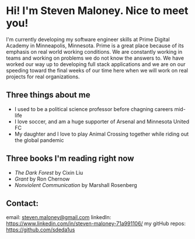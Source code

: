 # Hi! I'm Steven Maloney. Nice to meet you!

I'm currently developing my software engineer skills at Prime Digital Academy in Minneapolis, Minnesota. Prime is a great place because of its emphasis on real world working conditions. We are constantly working in teams and working on problems we do not know the answers to. We have worked our way up to developing full stack applications and we are on our speeding toward the final weeks of our time here when we will work on real projects for real organizations.

## Three things about me
- I used to be a political science professor before chagning careers mid-life
- I love soccer, and am a huge supporter of Arsenal and Minnesota United FC
- My daughter and I love to play Animal Crossing together while riding out the global pandemic

## Three books I'm reading right now
- _The Dark Forest_ by Cixin Liu
- _Grant_ by Ron Chernow
- _Nonviolent Communication_ by Marshall Rosenberg

## Contact:
email: steven.maloney@gmail.com
linkedIn: https://www.linkedin.com/in/steven-maloney-71a991106/
my gitHub repos: https://github.com/sdeda1us
